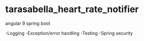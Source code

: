 # tarasabella_heart_rate_notifier
angular 9 spring boot

-Logging
-Exception/error handling
-Testing
-Spring security

